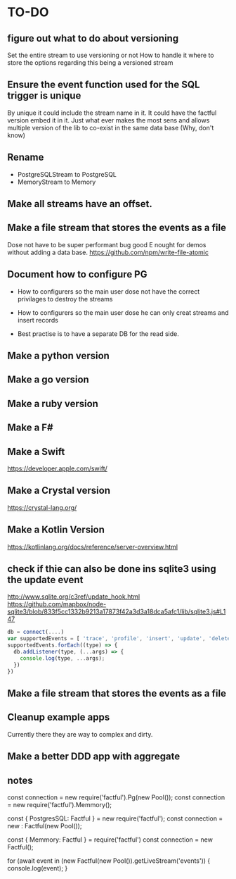 # TO-DO

## figure out what to do about versioning

Set the entire stream to use versioning or not
How to handle it
where to store the options regarding this being a versioned stream

## Ensure the event function used for the SQL trigger is unique

By unique it could include the stream name in it.
It could have the factful version embed it in it.
Just what ever makes the most sens and allows multiple version of the lib to
co-exist in the same data base (Why, don't know)

## Rename

- PostgreSQLStream to PostgreSQL
- MemoryStream to Memory

## Make all streams have an offset.
## Make a file stream that stores the events as a file


Dose not have to be super performant bug good E nought for demos without adding
a data base.
https://github.com/npm/write-file-atomic


## Document how to configure PG

- How to configurers so the main user dose not have the correct privilages to
  destroy<F9> the streams

- How to configurers so the main user dose he can only creat streams and insert
  records

- Best practise is to have a separate DB for the read side.

## Make a python version

## Make a go version

## Make a ruby version

## Make a F#

## Make a Swift
https://developer.apple.com/swift/

## Make a Crystal version
https://crystal-lang.org/

## Make a Kotlin Version
https://kotlinlang.org/docs/reference/server-overview.html

## check if thie can also be done ins sqlite3 using the update event 

http://www.sqlite.org/c3ref/update_hook.html
https://github.com/mapbox/node-sqlite3/blob/833f5cc1332b9213a17873f42a3d3a18dca5afc1/lib/sqlite3.js#L147

```js
db = connect(....)
var supportedEvents = [ 'trace', 'profile', 'insert', 'update', 'delete' ];
supportedEvents.forEach((type) => {
  db.addListener(type, (...args) => {
    console.log(type, ...args);
  })
})
```

## Make a file stream that stores the events as a file

## Cleanup example apps

Currently there they are way to complex and dirty.

## Make a better DDD app with aggregate

## notes

const connection = new require('factful').Pg(new Pool());
const connection = new require('factful').Memmory();

const { PostgresSQL: Factful } = new require('factful');
const connection = new : Factful(new Pool());

const { Memmory: Factful } = require('factful')
const connection = new Factful();


for (await event in (new Factful(new Pool()).getLiveStream('events')) {
  console.log(event);
}
